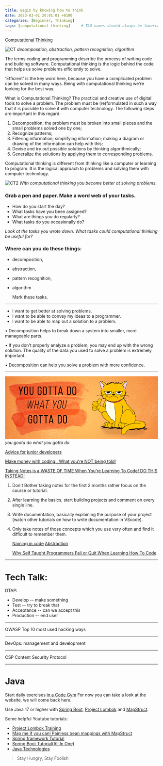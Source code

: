 ```yaml
---
title: Begin by knowing how to think
date: 2023-03-01 20:01:01 +0100
categories: [Beginner, Thinking]
tags: [computational thinking]     # TAG names should always be lowercase
---
```


[Computational Thinking](https://www.computationalthinking.org/#:~:text=Computational%20thinking%20is%20a%20process,computer%20can%20calculate%20the%20answer.)

![CT](https://steamacademy.edu.vn/wp-content/uploads/2018/12/What-is-Computational-Thinking.jpg)
_decomposition, abstraction, pattern recognition, algorithm_

The terms coding and programming describe the
process of writing code and building software. Computational
thinking is the logic behind the code that helps us solve problems efficiently
to solve.

'Efficient' is the key word here, because you have a complicated problem
can be solved in many ways. Being with computational thinking
we're looking for the best way.

What is Computational Thinking?
The practical and creative use of digital tools to solve a problem. The problem must be (re)formulated in such a way
that it is possible to solve it with computer technology. The following steps are important in this regard:

1. Decomposition; the problem must be broken into small pieces and the small problems solved one by one;
2. Recognize patterns;
3. Filtering information; simplifying information; making a diagram or drawing of the information can help with this;
4. Devise and try out possible solutions by thinking algorithmically;
5. Generalize the solutions by applying them to corresponding problems.

Computational thinking is different from thinking like a computer or learning to program. It is the logical approach to
problems and solving them with computer technology.

![CT2](https://1.bp.blogspot.com/-8xWT_bf4t74/XP5w3ybwMEI/AAAAAAAAAWc/KSXUtJS--2Mqvo3PhdC5BcBcY6UBAik1wCLcBGAs/s1600/ComputationalThinkingProductLogo.png)
_With computational thinking you become better at solving problems._

### Grab a pen and paper. Make a word web of your tasks.

- How do you start the day?
- What tasks have you been assigned?
- What are things you do regularly?
- What tasks do you occasionally do?

*Look at the tasks you wrote down. What tasks could computational thinking be useful for?*

### Where can you do these things:

- decomposition,
- abstraction,
- pattern recognition,
- algorithm

  Mark these tasks.

***

- I want to get better at solving problems.
- I want to be able to convey my ideas to a programmer.
- I want to be able to map out a solution to a problem.

• Decomposition helps to break down a system into smaller, more manageable parts.

• If you don't properly analyze a problem, you may end up with the wrong solution. The quality of the data you
used to solve a problem is extremely important.

• Decomposition can help you solve a problem with more confidence.

***
![gottaDo](/assets/images/beginner/gottaDo.png)
_you goota do what you gotta do_

[Advice for junior developers](https://dev.to/jeroendedauw/advice-for-junior-developers-30am "dev.to Advice by Jeroen de Dauw")

[Make money with coding.. What you're NOT being told!](https://www.youtube.com/watch?v=CX0V_hspEZU)

[Taking Notes is a WASTE OF TIME When You're Learning To Code! DO THIS INSTEAD!](https://www.youtube.com/watch?v=VCWzQpUwsaw)

1. Don't Bother taking notes for the first 2 months rather focus on the course or tutorial.
2. After learning the basics, start building projects and comment on every single line.
3. Write documentation, basically explaining the purpose of your project (watch other tutorials on how to write
   documentation in VScode).
4. Only take notes of those concepts which you use very often and find it difficult to remember them.
   
   [Naming in code](https://www.youtube.com/watch?v=rQlMtztiAoA)
   [Abstraction](https://www.youtube.com/watch?v=rQlMtztiAoA)
   
   [Why Self Taught Programmers Fail or Quit When Learning How To Code](https://www.youtube.com/watch?v=J8sETy8Yx3g)

---

# Tech Talk:

DTAP:
- Develop -- make something
- Test -- try to break that
- Acceptance -- can we accept this
- Production -- end user
  

---
OWASP
Top 10 most used hacking ways

---
DevOps: management and development

---
CSP
Content Security Protocol

---

# Java

Start daily exercises [in a Code Gym](https://codegym.cc/nl/quests/lectures/nl.questsyntax.level00.lecture02)
For now you can take a look at the website, we will come back here.


Use Java 17 or higher
with [Spring Boot](https://spring.io/projects/spring-boot), [Project Lombok](https://projectlombok.org/)
and [MapStruct](https://mapstruct.org/).


Some helpful Youtube tutorials:

- [Project Lombok Training](https://www.youtube.com/playlist?list=PLiwhu8iLxKwLq6ywhKlDjEICChBvH0PfH)
- [Map me if you can! Painless bean mappings with MapStruct](https://www.youtube.com/watch?v=nvjqtWQ5zj8)
- [Spring framework Tutorial](https://www.youtube.com/playlist?list=PLw_k9CF7hBpJJsRWAhwSrDlWAzuMV0irl)
- [Spring Boot Tutorial(All In One)](https://www.youtube.com/playlist?list=PLzS3AYzXBoj8UcLsBN3UXd7Nf1T4ZyJa0)
- [Java Technologies](https://www.oracle.com/java/technologies/javaee/javaeetechnologies.html#javaee7 "Java Technologies")

> Stay Hungry, Stay Foolish


